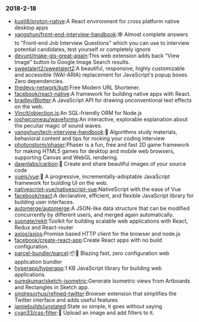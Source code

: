 ### 2018-2-18 
* [kusti8/proton-native](https://github.com//kusti8/proton-native):A React environment for cross platform native desktop apps 
* [yangshun/front-end-interview-handbook](https://github.com//yangshun/front-end-interview-handbook):🕸 Almost complete answers to "Front-end Job Interview Questions" which you can use to interview potential candidates, test yourself or completely ignore 
* [devunt/make-gis-great-again](https://github.com//devunt/make-gis-great-again):This web extension adds back "View Image" button to Google Image Search results. 
* [sweetalert2/sweetalert2](https://github.com//sweetalert2/sweetalert2):A beautiful, responsive, highly customizable and accessible (WAI-ARIA) replacement for JavaScript's popup boxes. Zero dependencies. 
* [thedevs-network/kutt](https://github.com//thedevs-network/kutt):Free Modern URL Shortener. 
* [facebook/react-native](https://github.com//facebook/react-native):A framework for building native apps with React. 
* [bradley/Blotter](https://github.com//bradley/Blotter):A JavaScript API for drawing unconventional text effects on the web. 
* [Vincit/objection.js](https://github.com//Vincit/objection.js):An SQL-friendly ORM for Node.js 
* [joshwcomeau/waveforms](https://github.com//joshwcomeau/waveforms):An interactive, explorable explanation about the peculiar magic of sound waves. 
* [yangshun/tech-interview-handbook](https://github.com//yangshun/tech-interview-handbook):💯 Algorithms study materials, behavioral content and tips for rocking your coding interview 
* [photonstorm/phaser](https://github.com//photonstorm/phaser):Phaser is a fun, free and fast 2D game framework for making HTML5 games for desktop and mobile web browsers, supporting Canvas and WebGL rendering. 
* [dawnlabs/carbon](https://github.com//dawnlabs/carbon):🎨 Create and share beautiful images of your source code 
* [vuejs/vue](https://github.com//vuejs/vue):🖖 A progressive, incrementally-adoptable JavaScript framework for building UI on the web. 
* [nativescript-vue/nativescript-vue](https://github.com//nativescript-vue/nativescript-vue):NativeScript with the ease of Vue 
* [facebook/react](https://github.com//facebook/react):A declarative, efficient, and flexible JavaScript library for building user interfaces. 
* [automerge/automerge](https://github.com//automerge/automerge):A JSON-like data structure that can be modified concurrently by different users, and merged again automatically. 
* [supnate/rekit](https://github.com//supnate/rekit):Toolkit for building scalable web applications with React, Redux and React-router 
* [axios/axios](https://github.com//axios/axios):Promise based HTTP client for the browser and node.js 
* [facebook/create-react-app](https://github.com//facebook/create-react-app):Create React apps with no build configuration. 
* [parcel-bundler/parcel](https://github.com//parcel-bundler/parcel):📦🚀 Blazing fast, zero configuration web application bundler 
* [hyperapp/hyperapp](https://github.com//hyperapp/hyperapp):1 KB JavaScript library for building web applications. 
* [sureskumar/sketch-isometric](https://github.com//sureskumar/sketch-isometric):Generate Isometric views from Artboards and Rectangles in Sketch app. 
* [sindresorhus/refined-twitter](https://github.com//sindresorhus/refined-twitter):Browser extension that simplifies the Twitter interface and adds useful features 
* [jamiebuilds/unstated](https://github.com//jamiebuilds/unstated):State so simple, it goes without saying 
* [cyan33/css-filter](https://github.com//cyan33/css-filter):💅 Upload an image and add filters to it. 
